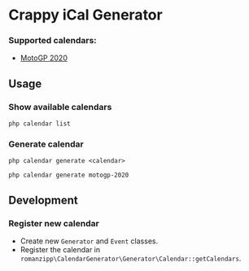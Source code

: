 # Crappy iCal Generator

### Supported calendars:

- [MotoGP 2020](https://www.motogp.com/en/calendar)

## Usage

### Show available calendars

```
php calendar list
```

### Generate calendar

```
php calendar generate <calendar>
```

```
php calendar generate motogp-2020
```

## Development

### Register new calendar

- Create new `Generator` and `Event` classes.
- Register the calendar in `romanzipp\CalendarGenerator\Generator\Calendar::getCalendars`.

